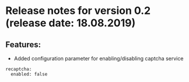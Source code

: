 # Release notes for version 0.2 (release date: 18.08.2019)

## Features:

- Added configuration parameter for enabling/disabling captcha service
```
recaptcha:
  enabled: false
```